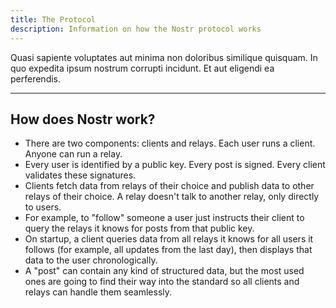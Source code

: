```yaml
---
title: The Protocol
description: Information on how the Nostr protocol works
---
```


Quasi sapiente voluptates aut minima non doloribus similique quisquam. In quo expedita ipsum nostrum corrupti incidunt. Et aut eligendi ea perferendis.

---

## How does Nostr work?

* There are two components: clients and relays. Each user runs a client. Anyone can run a relay.
* Every user is identified by a public key. Every post is signed. Every client validates these signatures.
* Clients fetch data from relays of their choice and publish data to other relays of their choice. A relay doesn't talk to another relay, only directly to users.
* For example, to "follow" someone a user just instructs their client to query the relays it knows for posts from that public key.
* On startup, a client queries data from all relays it knows for all users it follows (for example, all updates from the last day), then displays that data to the user chronologically.
* A "post" can contain any kind of structured data, but the most used ones are going to find their way into the standard so all clients and relays can handle them seamlessly.